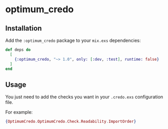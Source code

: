 # optimum_credo

## Installation

Add the `:optimum_credo` package to your `mix.exs` dependencies:

```elixir
def deps do
  [
    {:optimum_credo, "~> 1.0", only: [:dev, :test], runtime: false}
  ]
end
```

## Usage

You just need to add the checks you want in your `.credo.exs` configuration file.

For example:
```elixir
{OptimumCredo.OptimumCredo.Check.Readability.ImportOrder}
```


